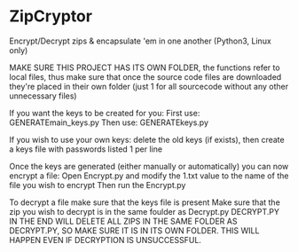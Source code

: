 # ZipCryptor
Encrypt/Decrypt zips &amp; encapsulate 'em in one another (Python3, Linux only)


MAKE SURE THIS PROJECT HAS ITS OWN FOLDER, the functions refer to local files, thus make sure that once the source code files are downloaded they're placed in their own folder (just 1 for all sourcecode without any other unnecessary files)


If you want the keys to be created for you:
First use: GENERATEmain_keys.py
Then use: GENERATEkeys.py

If you wish to use your own keys:
delete the old keys (if exists), 
then create a keys file with passwords listed 1 per line

Once the keys are generated (either manually or automatically) you can now encrypt a file:
Open Encrypt.py and modify the 1.txt value to the name of the file you wish to encrypt
Then run the Encrypt.py

To decrypt a file make sure that the keys file is present
Make sure that the zip you wish to decrypt is in the same foulder as Decrypt.py
DECRYPT.PY IN THE END WILL DELETE ALL ZIPS IN THE SAME FOLDER AS DECRYPT.PY, SO MAKE SURE IT IS IN ITS OWN FOLDER. THIS WILL HAPPEN EVEN IF DECRYPTION IS UNSUCCESSFUL.
